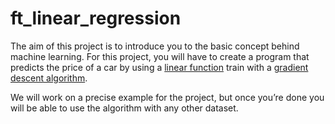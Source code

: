 # ft_linear_regression

The aim of this project is to introduce you to the basic concept behind machine learning.
For this project, you will have to create a program that predicts the price of a car by using a <u>linear function</u> train with a <u>gradient descent algorithm</u>.

We will work on a precise example for the project, but once you’re done you will be able to use the algorithm with any other dataset.